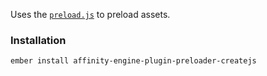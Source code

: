 Uses the [`preload.js`](http://www.createjs.com/preloadjs) to preload assets.

### Installation

`ember install affinity-engine-plugin-preloader-createjs`
